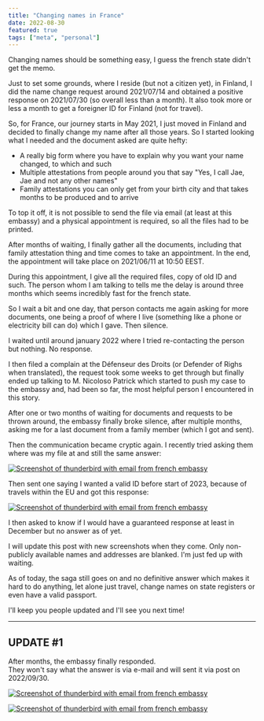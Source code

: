 ```yaml
---
title: "Changing names in France"
date: 2022-08-30
featured: true
tags: ["meta", "personal"]
---
```


Changing names should be something easy, I guess the french state didn't get the memo.

Just to set some grounds, where I reside (but not a citizen yet), in Finland, I did the name change request around 2021/07/14 and obtained a positive response on 2021/07/30 (so overall less than a month). It also took more or less a month to get a foreigner ID for Finland (not for travel).

So, for France, our journey starts in May 2021, I just moved in Finland and decided to finally change my name after all those years. So I started looking what I needed and the document asked are quite hefty:

- A really big form where you have to explain why you want your name changed, to which and such
- Multiple attestations from people around you that say "Yes, I call Jae, Jae and not any other names"
- Family attestations you can only get from your birth city and that takes months to be produced and to arrive

To top it off, it is not possible to send the file via email (at least at this embassy) and a physical appointment is required, so all the files had to be printed.

After months of waiting, I finally gather all the documents, including that family attestation thing and time comes to take an appointment. In the end, the appointment will take place on 2021/06/11 at 10:50 EEST.

During this appointment, I give all the required files, copy of old ID and such. The person whom I am talking to tells me the delay is around three months which seems incredibly fast for the french state.

So I wait a bit and one day, that person contacts me again asking for more documents, one being a proof of where I live (something like a phone or electricity bill can do) which I gave. Then silence.

I waited until around january 2022 where I tried re-contacting the person but nothing. No response.

I then filed a complain at the Défenseur des Droits (or Defender of Righs when translated), the request took some weeks to get through but finally ended up talking to M. Nicoloso Patrick which started to push my case to the embassy and, had been so far, the most helpful person I encountered in this story.

After one or two months of waiting for documents and requests to be thrown around, the embassy finally broke silence, after multiple months, asking me for a last document from a family member (which I got and sent).

Then the communication became cryptic again. I recently tried asking them where was my file at and still the same answer:

[![Screenshot of thunderbird with email from french embassy](https://bm.jae.fi/web/name1.png)](https://bm.jae.fi/web/name1.png)

Then sent one saying I wanted a valid ID before start of 2023, because of travels within the EU and got this response:

[![Screenshot of thunderbird with email from french embassy](https://bm.jae.fi/web/name2.png)](https://bm.jae.fi/web/name2.png)

I then asked to know if I would have a guaranteed response at least in December but no answer as of yet.

I will update this post with new screenshots when they come. Only non-publicly available names and addresses are blanked. I'm just fed up with waiting.

As of today, the saga still goes on and no definitive answer which makes it hard to do anything, let alone just travel, change names on state registers or even have a valid passport.

I'll keep you people updated and I'll see you next time!

---

## UPDATE #1

After months, the embassy finally responded.  
They won't say what the answer is via e-mail and will sent it via post on 2022/09/30.

[![Screenshot of thunderbird with email from french embassy](https://bm.jae.fi/web/name3.png)](https://bm.jae.fi/web/name3.png)

[![Screenshot of thunderbird with email from french embassy](https://bm.jae.fi/web/name4.png)](https://bm.jae.fi/web/name4.png)
